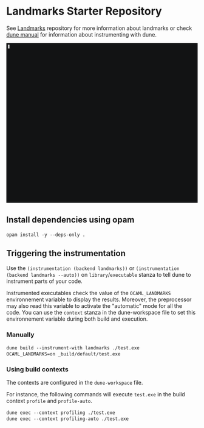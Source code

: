 # Landmarks Starter Repository

See [Landmarks](https://github.com/LexiFi/landmarks) repository for more information about landmarks or check [dune manual](https://dune.readthedocs.io/en/stable/instrumentation.html) for information about instrumenting with dune.

![Terminal Video of commands describe below](demo.gif)

## Install dependencies using opam

```
opam install -y --deps-only .
```

## Triggering the instrumentation

Use the `(instrumentation (backend landmarks))` or  `(instrumentation (backend landmarks --auto))` 
on `library`/`executable` stanza to tell dune to instrument parts of your code.

Instrumented executables check the value of the `OCAML_LANDMARKS` environnement variable to 
display the results. Moreover, the preprocessor may also read this variable to activate the 
"automatic" mode for all the code. You can use the `context` stanza in the dune-workspace 
file to set this environnement variable during both build and execution. 

### Manually

```
dune build --instrument-with landmarks ./test.exe
OCAML_LANDMARKS=on _build/default/test.exe
```

### Using build contexts

The contexts are configured in the `dune-workspace` file. 

For instance, the following commands will execute `test.exe` in the build context `profile` and `profile-auto`.

```
dune exec --context profiling ./test.exe
dune exec --context profiling-auto ./test.exe
```



